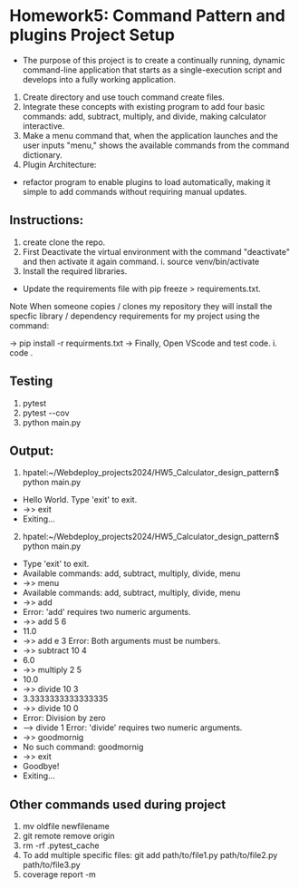 # Homework5: Command Pattern and plugins Project Setup
- The purpose of this project is to create a continually running, dynamic command-line application that starts as a single-execution script and develops into a fully working application. 
1. Create directory and use touch command create files.
2. Integrate these concepts with existing program to add four basic commands: add, subtract, multiply, and divide, making calculator interactive.
3. Make a menu command that, when the application launches and the user inputs "menu," shows the available commands from the command dictionary.
4. Plugin Architecture:
 - refactor program to enable plugins to load automatically, making it simple to add commands without requiring manual updates.
## Instructions:
1. create clone the repo.
2. First Deactivate the virtual environment with the command "deactivate" and then activate it again command.
  i. source venv/bin/activate
3. Install the required libraries.
  - Update the requirements file with pip freeze > requirements.txt.

Note When someone copies / clones my repository they will install the specfic library / dependency requirements for my project using the command:

-> pip install -r requirments.txt
-> Finally, Open VScode and test code.
   i. code .

## Testing

1. pytest
2. pytest --cov
3. python main.py

## Output:
1. hpatel:~/Webdeploy_projects2024/HW5_Calculator_design_pattern$ python main.py
- Hello World. Type 'exit' to exit.
-  ->> exit
-  Exiting...

2. hpatel:~/Webdeploy_projects2024/HW5_Calculator_design_pattern$ python main.py
-  Type 'exit' to exit.
-  Available commands: add, subtract, multiply, divide, menu
-  ->> menu
-  Available commands: add, subtract, multiply, divide, menu
-  ->> add
-  Error: 'add' requires two numeric arguments.
-  ->> add 5 6
-  11.0
-  ->> add e 3
   Error: Both arguments must be numbers.
-  ->> subtract 10 4
-  6.0
-  ->> multiply 2 5
-  10.0
-  ->> divide 10 3
-  3.3333333333333335
-  ->> divide 10 0
-  Error: Division by zero
-  --> divide 1
   Error: 'divide' requires two numeric arguments.
-  ->> goodmornig
-  No such command: goodmornig
-  ->> exit
-  Goodbye!
-  Exiting...

## Other commands used during project
 1. mv oldfile newfilename
 2. git remote remove origin
 3. rm -rf .pytest_cache
 4. To add multiple specific files: git add path/to/file1.py path/to/file2.py path/to/file3.py
 5. coverage report -m